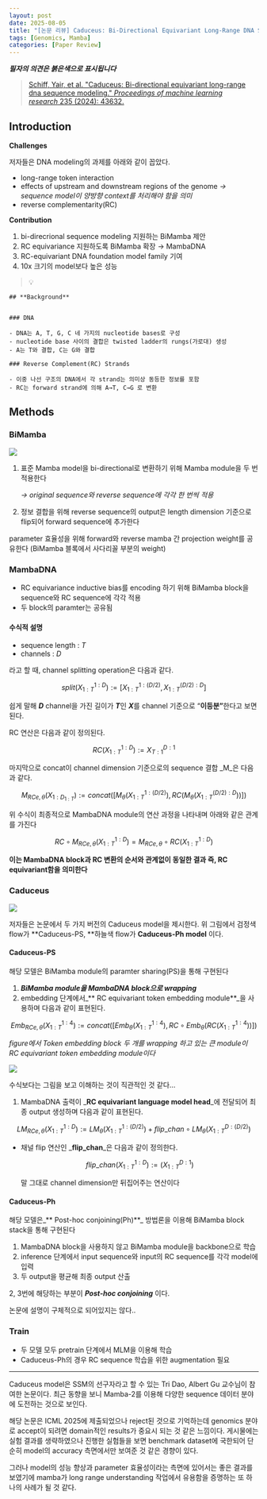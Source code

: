 ```yaml
---
layout: post
date: 2025-08-05
title: "[논문 리뷰] Caduceus: Bi-Directional Equivariant Long-Range DNA Sequence Modeling"
tags: [Genomics, Mamba]
categories: [Paper Review]
---
```


<span class="notion-red">_**필자의 의견은 붉은색으로 표시됩니다**_</span>


> [Schiff, Yair, et al. "Caduceus: Bi-directional equivariant long-range dna sequence modeling." ](https://pmc.ncbi.nlm.nih.gov/articles/PMC12189541/)[_Proceedings of machine learning research_](https://pmc.ncbi.nlm.nih.gov/articles/PMC12189541/)[ 235 (2024): 43632.](https://pmc.ncbi.nlm.nih.gov/articles/PMC12189541/)



## Introduction


**Challenges**


저자들은 DNA modeling의 과제를 아래와 같이 꼽았다.

- long-range token interaction
- effects of upstream and downstream regions of the genome 
_→ sequence model이 양방향 context를 처리해야 함을 의미_
- reverse complementarity(RC)

**Contribution**

1. bi-direcrional sequence modeling 지원하는 BiMamba 제안
1. RC equivariance 지원하도록 BiMamba 확장 → MambaDNA
1. RC-equivariant DNA foundation model family 기여
1. 10x 크기의 model보다 높은 성능

> 💡 


	## **Background**


	### DNA

	- DNA는 A, T, G, C 네 가지의 nucleotide bases로 구성
	- nucleotide base 사이의 결합은 twisted ladder의 rungs(가로대) 생성
	- A는 T와 결합, C는 G와 결합

	### Reverse Complement(RC) Strands

	- 이중 나선 구조의 DNA에서 각 strand는 의미상 동등한 정보를 포함
	- RC는 forward strand에 의해 A→T, C→G 로 변환


## Methods



### BiMamba


![](https://prod-files-secure.s3.us-west-2.amazonaws.com/542b861c-36a8-4051-84e5-8804b6728dba/2c247d59-7815-4980-99f0-8f0d21f445a7/image.png?X-Amz-Algorithm=AWS4-HMAC-SHA256&X-Amz-Content-Sha256=UNSIGNED-PAYLOAD&X-Amz-Credential=ASIAZI2LB466VVRHMOEW%2F20250911%2Fus-west-2%2Fs3%2Faws4_request&X-Amz-Date=20250911T160116Z&X-Amz-Expires=3600&X-Amz-Security-Token=IQoJb3JpZ2luX2VjEKD%2F%2F%2F%2F%2F%2F%2F%2F%2F%2FwEaCXVzLXdlc3QtMiJGMEQCIAOeeoXhwN4Zx5VsBIjAFFyT8%2FD1uS9a4YCpBaaTVsUGAiBr7%2F9KyQr4a8%2FEVwZqbGXIuljhuQPrB8BA6w5cbOqOrir%2FAwgYEAAaDDYzNzQyMzE4MzgwNSIMb%2FLFvk%2BIKsWZihP2KtwDW4n8HeUX6%2FPxPBIHKwQ4FlOtocvNrce5XQcwKeOwu2U59B6yrV4JFKT5A0NPLmfMZX6uvHXo6PBqwnsgweVfwxDhjwmerb%2FHexpRG7VxKw9tQBISm0Y4XELtmx0H3ZEpA8ASZczF0sq%2FuH6wuXf8uCisad2fH1SPx%2F22y6nDzbdJGvA0Z59uuyAIxtEQE1y%2FreB3941eZIGQIHR64HnoKg8mYYj4YO6%2FPwfkKx%2BI8kJrDn3CQuPjtRPc7lnqoRqdb9E%2FXf6iqi52I1LzdMXp%2BcO1WT4ARvI%2BjH6SObKRpgTN%2FLWyNTknsIqY63NDlXJoZGjYTDOUGPT0xEWEXdRyc%2F96goQuarDquuPOg7NNWzlAtXvteGKtR00tVVEne6n6byhqEUura4hYMqhMV%2Bfu4dfxC4miKyl8C8OyankOXk7uyvXyZi2zr22%2FCNrGpqF8%2FBJoWSrQ6unLvPvshPUe2jtHwFUqNs0IYptjEUsiz9z8zJfFA0fzKu7Ku6KDYvTQ7dbWGvCOYIW7pT9Mun%2BY1LqwpcQmrnw5HPPaPe8XmA5sK15ZBMqZYvmPfFVPDvnYsQ6kwAMNuJ6rzUGnzPj0Q7XQfwnGDJbe2olMzZB164D5DRrNo%2FsSzu0TWLIwktOLxgY6pgEW4Q9%2Fp31APlfV%2BD7kzhpwLbkRqZ3U3bLf9%2Bg3d53PJ27AvVW2Z1LemQrhMapMiMQZB55bp03jpHfV4p%2FnPoufsfMnVw2ofuVPSTR9DWm0g%2Blt%2FQgMaYKgSj3ZKrVNnDIhSVjWBN7ZJa%2FYtr93%2BnnKMIbRSNtnBYxV1gEbJfDMR8%2FGmvGoiMbHznnKCAxgkei8%2BoEl4MHAI2dd0hztIlL4PoV3lAaD&X-Amz-Signature=d7352cf50f542abd028f472c5308b33fc488bd5508238875c7062eb7a4669715&X-Amz-SignedHeaders=host&x-amz-checksum-mode=ENABLED&x-id=GetObject)

1. 표준 Mamba model을 bi-directional로 변환하기 위해 Mamba module을 두 번 적용한다

	_→ original sequence와 reverse sequence에 각각 한 번씩 적용_

1. 정보 결합을 위해 reverse sequence의 output은 length dimension 기준으로 flip되어 forward sequence에 추가한다

parameter 효율성을 위해 forward와 reverse mamba 간 projection weight를 공유한다 (BiMamba 블록에서 사다리꼴 부분의 weight)



### MambaDNA

- RC equivariance inductive bias를 encoding 하기 위해 BiMamba block을 sequence와 RC sequence에 각각 적용
- 두 block의 paramter는 공유됨


#### 수식적 설명

- sequence length : _T_
- channels : _D_

라고 할 때,  channel splitting operation은 다음과 같다.


$$
split(X^{1:D}_{1:T}):=[X^{1:(D/2)}_{1:T},X^{(D/2):D}_{1:T}]
$$


<span class="notion-red">쉽게 말해 </span><span class="notion-red">_**D**_</span><span class="notion-red"> channel을 가진 길이가 </span><span class="notion-red">_**T**_</span><span class="notion-red">인 </span><span class="notion-red">_**X**_</span><span class="notion-red">를 channel 기준으로 “</span><span class="notion-red">**이등분”**</span><span class="notion-red">한다고 보면 된다.</span>


RC 연산은 다음과 같이 정의된다.


$$
RC(X^{1:D}_{1:T}):=X^{D:1}_{T:1}
$$


마지막으로 concat이 channel dimension 기준으로의 sequence 결합 _M_은 다음과 같다.


$$
M_{RCe,\theta}(X_{1:D_{1:T}}):=concat([M_{\theta}(X^{1:(D/2)}_{1:T}),RC(M_{\theta}(X^{(D/2):D}_{1:T}))])
$$


위 수식이 최종적으로 MambaDNA module의 연산 과정을 나타내며 아래와 같은 관계를 가진다


$$
RC\circ M_{RCe,\theta}(X^{1:D}_{1:T}) = M_{RCe,\theta} \circ RC(X^{1:D}_{1:T})
$$


**이는 MambaDNA block과 RC 변환의 순서와 관계없이 동일한 결과 즉, RC equivariant함을 의미한다**



### Caduceus


![](https://prod-files-secure.s3.us-west-2.amazonaws.com/542b861c-36a8-4051-84e5-8804b6728dba/f94a60d7-8145-473b-aef9-7c68d3ec604a/image.png?X-Amz-Algorithm=AWS4-HMAC-SHA256&X-Amz-Content-Sha256=UNSIGNED-PAYLOAD&X-Amz-Credential=ASIAZI2LB466VVRHMOEW%2F20250911%2Fus-west-2%2Fs3%2Faws4_request&X-Amz-Date=20250911T160116Z&X-Amz-Expires=3600&X-Amz-Security-Token=IQoJb3JpZ2luX2VjEKD%2F%2F%2F%2F%2F%2F%2F%2F%2F%2FwEaCXVzLXdlc3QtMiJGMEQCIAOeeoXhwN4Zx5VsBIjAFFyT8%2FD1uS9a4YCpBaaTVsUGAiBr7%2F9KyQr4a8%2FEVwZqbGXIuljhuQPrB8BA6w5cbOqOrir%2FAwgYEAAaDDYzNzQyMzE4MzgwNSIMb%2FLFvk%2BIKsWZihP2KtwDW4n8HeUX6%2FPxPBIHKwQ4FlOtocvNrce5XQcwKeOwu2U59B6yrV4JFKT5A0NPLmfMZX6uvHXo6PBqwnsgweVfwxDhjwmerb%2FHexpRG7VxKw9tQBISm0Y4XELtmx0H3ZEpA8ASZczF0sq%2FuH6wuXf8uCisad2fH1SPx%2F22y6nDzbdJGvA0Z59uuyAIxtEQE1y%2FreB3941eZIGQIHR64HnoKg8mYYj4YO6%2FPwfkKx%2BI8kJrDn3CQuPjtRPc7lnqoRqdb9E%2FXf6iqi52I1LzdMXp%2BcO1WT4ARvI%2BjH6SObKRpgTN%2FLWyNTknsIqY63NDlXJoZGjYTDOUGPT0xEWEXdRyc%2F96goQuarDquuPOg7NNWzlAtXvteGKtR00tVVEne6n6byhqEUura4hYMqhMV%2Bfu4dfxC4miKyl8C8OyankOXk7uyvXyZi2zr22%2FCNrGpqF8%2FBJoWSrQ6unLvPvshPUe2jtHwFUqNs0IYptjEUsiz9z8zJfFA0fzKu7Ku6KDYvTQ7dbWGvCOYIW7pT9Mun%2BY1LqwpcQmrnw5HPPaPe8XmA5sK15ZBMqZYvmPfFVPDvnYsQ6kwAMNuJ6rzUGnzPj0Q7XQfwnGDJbe2olMzZB164D5DRrNo%2FsSzu0TWLIwktOLxgY6pgEW4Q9%2Fp31APlfV%2BD7kzhpwLbkRqZ3U3bLf9%2Bg3d53PJ27AvVW2Z1LemQrhMapMiMQZB55bp03jpHfV4p%2FnPoufsfMnVw2ofuVPSTR9DWm0g%2Blt%2FQgMaYKgSj3ZKrVNnDIhSVjWBN7ZJa%2FYtr93%2BnnKMIbRSNtnBYxV1gEbJfDMR8%2FGmvGoiMbHznnKCAxgkei8%2BoEl4MHAI2dd0hztIlL4PoV3lAaD&X-Amz-Signature=a88a4fcf0f46e620ae89be45d7c521e633a6231014fc7b43211de8a1094ce690&X-Amz-SignedHeaders=host&x-amz-checksum-mode=ENABLED&x-id=GetObject)


저자들은 논문에서 두 가지 버전의 Caduceus model을 제시한다. 위 그림에서 검정색 flow가 **Caduceus-PS, **하늘색 flow가 **Caduceus-Ph model** 이다.



#### Caduceus-PS


해당 모델은 BiMamba module의 paramter sharing(PS)을 통해 구현된다

1. _**BiMamba module을 MambaDNA block으로 wrapping**_
1. embedding 단계에서_** RC equivariant token embedding module**_을 사용하며 다음과 같이 표현된다.

$$
Emb_{RCe,\theta}(X^{1:4}_{1:T}):=concat([Emb_{\theta}(X^{1:4}_{1:T}),RC \circ Emb_{\theta}(RC(X^{1:4}_{1:T}))])
$$


_figure에서 Token embedding block 두 개를 wrapping 하고 있는 큰 module이 RC equivariant token embedding module이다_


![](https://prod-files-secure.s3.us-west-2.amazonaws.com/542b861c-36a8-4051-84e5-8804b6728dba/b175e4da-71eb-4e91-8c23-a06dabe673c9/image.png?X-Amz-Algorithm=AWS4-HMAC-SHA256&X-Amz-Content-Sha256=UNSIGNED-PAYLOAD&X-Amz-Credential=ASIAZI2LB466VVRHMOEW%2F20250911%2Fus-west-2%2Fs3%2Faws4_request&X-Amz-Date=20250911T160116Z&X-Amz-Expires=3600&X-Amz-Security-Token=IQoJb3JpZ2luX2VjEKD%2F%2F%2F%2F%2F%2F%2F%2F%2F%2FwEaCXVzLXdlc3QtMiJGMEQCIAOeeoXhwN4Zx5VsBIjAFFyT8%2FD1uS9a4YCpBaaTVsUGAiBr7%2F9KyQr4a8%2FEVwZqbGXIuljhuQPrB8BA6w5cbOqOrir%2FAwgYEAAaDDYzNzQyMzE4MzgwNSIMb%2FLFvk%2BIKsWZihP2KtwDW4n8HeUX6%2FPxPBIHKwQ4FlOtocvNrce5XQcwKeOwu2U59B6yrV4JFKT5A0NPLmfMZX6uvHXo6PBqwnsgweVfwxDhjwmerb%2FHexpRG7VxKw9tQBISm0Y4XELtmx0H3ZEpA8ASZczF0sq%2FuH6wuXf8uCisad2fH1SPx%2F22y6nDzbdJGvA0Z59uuyAIxtEQE1y%2FreB3941eZIGQIHR64HnoKg8mYYj4YO6%2FPwfkKx%2BI8kJrDn3CQuPjtRPc7lnqoRqdb9E%2FXf6iqi52I1LzdMXp%2BcO1WT4ARvI%2BjH6SObKRpgTN%2FLWyNTknsIqY63NDlXJoZGjYTDOUGPT0xEWEXdRyc%2F96goQuarDquuPOg7NNWzlAtXvteGKtR00tVVEne6n6byhqEUura4hYMqhMV%2Bfu4dfxC4miKyl8C8OyankOXk7uyvXyZi2zr22%2FCNrGpqF8%2FBJoWSrQ6unLvPvshPUe2jtHwFUqNs0IYptjEUsiz9z8zJfFA0fzKu7Ku6KDYvTQ7dbWGvCOYIW7pT9Mun%2BY1LqwpcQmrnw5HPPaPe8XmA5sK15ZBMqZYvmPfFVPDvnYsQ6kwAMNuJ6rzUGnzPj0Q7XQfwnGDJbe2olMzZB164D5DRrNo%2FsSzu0TWLIwktOLxgY6pgEW4Q9%2Fp31APlfV%2BD7kzhpwLbkRqZ3U3bLf9%2Bg3d53PJ27AvVW2Z1LemQrhMapMiMQZB55bp03jpHfV4p%2FnPoufsfMnVw2ofuVPSTR9DWm0g%2Blt%2FQgMaYKgSj3ZKrVNnDIhSVjWBN7ZJa%2FYtr93%2BnnKMIbRSNtnBYxV1gEbJfDMR8%2FGmvGoiMbHznnKCAxgkei8%2BoEl4MHAI2dd0hztIlL4PoV3lAaD&X-Amz-Signature=975e13d44764ec55c3707ee95aff18826f9f67ff5b537e4e7614d5e8ff1b91e5&X-Amz-SignedHeaders=host&x-amz-checksum-mode=ENABLED&x-id=GetObject)


<span class="notion-red">수식보다는 그림을 보고 이해하는 것이 직관적인 것 같다…</span>

1. MambaDNA 출력이 _**RC equivariant language model head**_에 전달되어 최종 output 생성하며 다음과 같이 표현된다.

$$
LM_{RCe,\theta}(X^{1:D}_{1:T}):= LM_{\theta}(X^{1:(D/2)}_{1:T})+flip\_chan\circ LM_{\theta}(X^{D:(D/2)}_{1:T})
$$

- 채널 flip 연산인 _**flip\_chan**_은 다음과 같이 정의한다.

	$$
	flip\_chan(X^{1:D}_{1:T}):=(X^{D:1}_{1:T})
	$$


	말 그대로 channel dimension만 뒤집어주는 연산이다



#### Caduceus-Ph


해당 모델은_** Post-hoc conjoining(Ph)**_ 방법론을 이용해 BiMamba block stack을 통해 구현된다

1. MambaDNA block을 사용하지 않고 BiMamba module을 backbone으로 학습
1. inference 단계에서 input sequence와 input의 RC sequence를 각각 model에 입력
1. 두 output을 평균해 최종 output 산출

2, 3번에 해당하는 부분이 _**Post-hoc conjoining**_ 이다.


<span class="notion-red">논문에 설명이 구체적으로 되어있지는 않다..</span>



### Train

- 두 모델 모두 pretrain 단계에서 MLM을 이용해 학습
- Caduceus-Ph의 경우 RC sequence 학습을 위한 augmentation 필요

---


<span class="notion-red">Caduceus model은 SSM의 선구자라고 할 수 있는 Tri Dao, Albert Gu 교수님이 참여한 논문이다. 최근 동향을 보니 Mamba-2를 이용해 다양한 sequence 데이터 분야에 도전하는 것으로 보인다.</span>


<span class="notion-red">해당 논문은 ICML 2025에 제출되었으나 reject된 것으로 기억하는데 genomics 분야로 accept이 되려면 domain적인 results가 중요시 되는 것 같은 느낌이다. 게시물에는 실험 결과를 생략하였으나 진행한 실험들을 보면 benchmark dataset에 국한되어 단순히 model의 accuracy 측면에서만 보여준 것 같은 경향이 있다.</span>


<span class="notion-red">그러나 model의 성능 향상과 parameter 효율성이라는 측면에 있어서는 좋은 결과를 보였기에 mamba가 long range understanding 작업에서 유용함을 증명하는 또 하나의 사례가 될 것 같다.</span>


